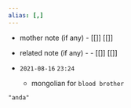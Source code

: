 ```yaml
---
alias: [,]
---
```

- mother note (if any)
		- [[]] [[]]
- related note (if any) -
		- [[]] [[]]


- `2021-08-16`  `23:24`
	- mongolian for `blood brother`

```query
"anda"
```

